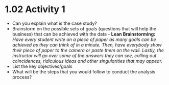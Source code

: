 # 1.02 Activity 1

- Can you explain what is the case study?
- Brainstorm on the possible sets of goals (questions that will help the business) that can be achieved with the data - **Lean Brainstorming:** _Have every student write on a piece of paper as many goals can be achieved as they can think of in a minute. Then, have everybody show their piece of paper to the camera or paste them on the wall. Lastly, the instructor will go over some of the answers they can see, calling out coincidences, ridiculous ideas and other singularities that may appear._
- List the key objectives/goals
- What will be the steps that you would follow to conduct the analysis process?

